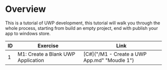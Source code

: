 # Overview

This is a tutorial of UWP development, this tutorial will walk you through the whole process, starting from build an empty project, end with publish your app to windows store.




ID|Exercise|Link
--|------|---
1|M1: Create a Blank UWP Application|[C#]("/M1 - Create a UWP App.md" "Moudle 1")
